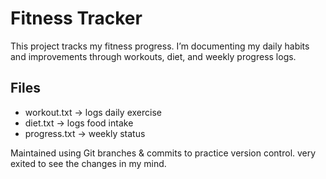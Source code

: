 # Fitness Tracker

This project tracks my fitness progress. I’m documenting my daily habits and improvements through workouts, diet, and weekly progress logs.

## Files
- workout.txt → logs daily exercise
- diet.txt → logs food intake
- progress.txt → weekly status

Maintained using Git branches & commits to practice version control.
very exited to see the changes in my mind.